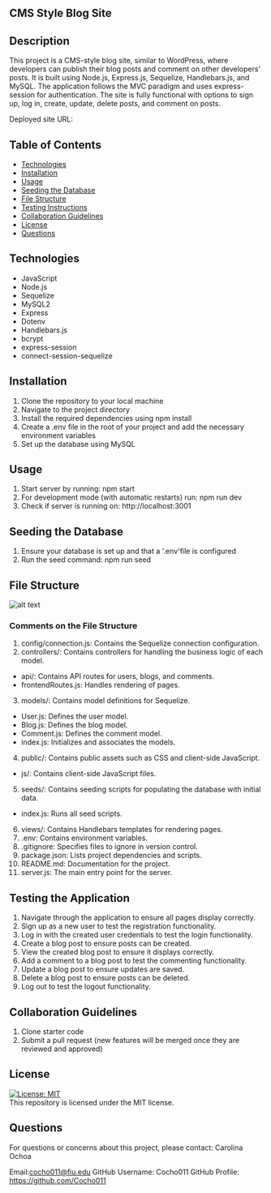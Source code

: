 ## CMS Style Blog Site

## Description

This project is a CMS-style blog site, similar to WordPress, where developers can publish their blog posts and comment on other developers' posts. It is built using Node.js, Express.js, Sequelize, Handlebars.js, and MySQL. The application follows the MVC paradigm and uses express-session for authentication. The site is fully functional with options to sign up, log in, create, update, delete posts, and comment on posts. 

Deployed site URL: 



## Table of Contents


- [Technologies](#technologies)
- [Installation](#installation)
- [Usage](#usage)
- [Seeding the Database](#seeding-the-database)
- [File Structure](#file-structure)
- [Testing Instructions](#testing-instructions)
- [Collaboration Guidelines](#collaboration-guidelines)
- [License](#license)
- [Questions](#questions)

## Technologies

- JavaScript
- Node.js
- Sequelize
- MySQL2
- Express
- Dotenv
- Handlebars.js
- bcrypt
- express-session
- connect-session-sequelize

## Installation

1. Clone the repository to your local machine
2. Navigate to the project directory
3. Install the required dependencies using npm install
4. Create a .env file in the root of your project and add the necessary environment variables
5. Set up the database using MySQL

## Usage

1. Start server by running: npm start
2. For development mode (with automatic restarts) run: npm run dev
3. Check if server is running on: http://localhost:3001

## Seeding the Database

1. Ensure your database is set up and that a '.env'file is configured
2. Run the seed command: npm run seed

## File Structure

![alt text](<assets/File Structure for CMS Style Blog Site.png>)

### Comments on the File Structure

1. config/connection.js: Contains the Sequelize connection configuration.
2. controllers/: Contains controllers for handling the business logic of each model.
- api/: Contains API routes for users, blogs, and comments.
- frontendRoutes.js: Handles rendering of pages.
3. models/: Contains model definitions for Sequelize.
- User.js: Defines the user model.
- Blog.js: Defines the blog model.
- Comment.js: Defines the comment model.
- index.js: Initializes and associates the models.
4. public/: Contains public assets such as CSS and client-side JavaScript.
- js/: Contains client-side JavaScript files.
5. seeds/: Contains seeding scripts for populating the database with initial data.
- index.js: Runs all seed scripts.
6. views/: Contains Handlebars templates for rendering pages.
7. .env: Contains environment variables.
8. .gitignore: Specifies files to ignore in version control.
9. package.json: Lists project dependencies and scripts.
10. README.md: Documentation for the project.
11. server.js: The main entry point for the server.


## Testing the Application

1. Navigate through the application to ensure all pages display correctly.
2. Sign up as a new user to test the registration functionality.
3. Log in with the created user credentials to test the login functionality.
4. Create a blog post to ensure posts can be created.
5. View the created blog post to ensure it displays correctly.
6. Add a comment to a blog post to test the commenting functionality.
7. Update a blog post to ensure updates are saved.
8. Delete a blog post to ensure posts can be deleted.
9. Log out to test the logout functionality.

## Collaboration Guidelines

1. Clone starter code
2. Submit a pull request (new features will be merged once they are reviewed and approved)

## License

[![License: MIT](https://img.shields.io/badge/License-MIT-yellow.svg)](https://opensource.org/licenses/MIT)
<br>
This repository is licensed under the MIT license.

## Questions

For questions or concerns about this project, please contact: Carolina Ochoa

Email:cocho011@fiu.edu
GitHub Username: Cocho011
GitHub Profile: https://github.com/Cocho011